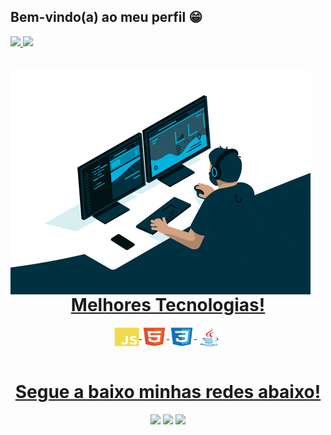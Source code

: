 ## Bem-vindo(a) ao meu perfil 😁

<div>
   <a href="https://github.com/MatheusB0rges">
   <img height="180em" src="https://github-readme-stats.vercel.app/api?username=MatheusB0rges&show_icons=true&theme=chartreuse-dark&include_all_commits=true&count_private=true"/>
   <img height="180em" src="https://github-readme-stats.vercel.app/api/top-langs/?username=MatheusB0rges&layout=compact&langs_count=6&theme=chartreuse-dark"/>
</div>

<br>

<div align="center">
 <div style="display: inline_block"><br>
 <img align="left" heigth="250" alt="code gif" src="code.gif">
  <h1>Melhores Tecnologias!</h1>
  <img align="center" alt="Js" height="30" width="40" src="https://raw.githubusercontent.com/devicons/devicon/master/icons/javascript/javascript-plain.svg">
  <img align="center" alt="HTML" height="30" width="40" src="https://raw.githubusercontent.com/devicons/devicon/master/icons/html5/html5-original.svg">
  <img align="center" alt="CSS" height="30" width="40" src="https://raw.githubusercontent.com/devicons/devicon/master/icons/css3/css3-original.svg">
  <img align="center" alt="Java" height="30" width="40" src="https://raw.githubusercontent.com/devicons/devicon/master/icons/java/java-original.svg">
</div>
 
<br>

<h1 align="center">Segue a baixo minhas redes abaixo!</h1>
  <a href="https://instagram.com/matheus.bg01" target="_blank"><img src="https://img.shields.io/badge/-Instagram-%23E4405F?style=for-the-badge&logo=instagram&logoColor=white" target="_blank"></a>
  <a href = "mailto:mthborges135@gmail.com"><img src="https://img.shields.io/badge/-Gmail-%23333?style=for-the-badge&logo=gmail&logoColor=white" target="_blank"></a>
  <a href="https://www.linkedin.com/in/matheusoliveira135" target="_blank"><img src="https://img.shields.io/badge/-LinkedIn-%230077B5?style=for-the-badge&logo=linkedin&logoColor=white" target="_blank"></a>
</div>
